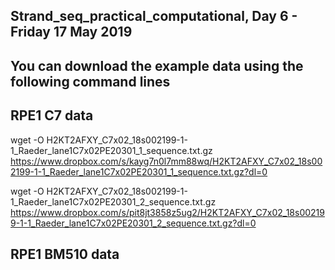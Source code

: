 ## Strand_seq_practical_computational, Day 6 - Friday 17 May 2019

## You can download the example data using the following command lines

## RPE1 C7 data
wget -O H2KT2AFXY_C7x02_18s002199-1-1_Raeder_lane1C7x02PE20301_1_sequence.txt.gz https://www.dropbox.com/s/kayg7n0l7mm88wq/H2KT2AFXY_C7x02_18s002199-1-1_Raeder_lane1C7x02PE20301_1_sequence.txt.gz?dl=0

wget -O H2KT2AFXY_C7x02_18s002199-1-1_Raeder_lane1C7x02PE20301_2_sequence.txt.gz https://www.dropbox.com/s/pit8jt3858z5ug2/H2KT2AFXY_C7x02_18s002199-1-1_Raeder_lane1C7x02PE20301_2_sequence.txt.gz?dl=0


## RPE1 BM510 data
